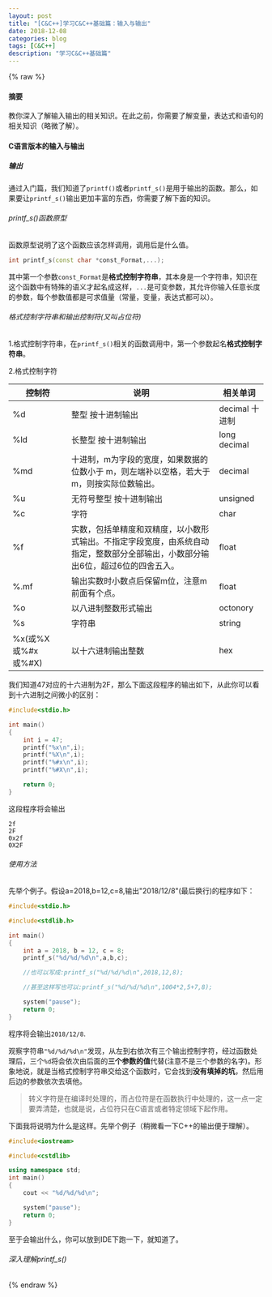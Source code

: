 ```yaml
---
layout: post
title: "[C&C++]学习C&C++基础篇：输入与输出"
date: 2018-12-08
categories: blog
tags: [C&C++]
description: "学习C&C++基础篇"
---
```


{% raw %}

#### 摘要

教你深入了解输入输出的相关知识。在此之前，你需要了解变量，表达式和语句的相关知识（略微了解）。

#### C语言版本的输入与输出

##### 输出

通过入门篇，我们知道了`printf()`或者`printf_s()`是用于输出的函数。那么，如果要让`printf_s()`输出更加丰富的东西，你需要了解下面的知识。

###### printf_s()函数原型

函数原型说明了这个函数应该怎样调用，调用后是什么值。

```cpp
int printf_s(const char *const_Format,...);
```

其中第一个参数`const_Format`是**格式控制字符串**，其本身是一个字符串，知识在这个函数中有特殊的语义才起名成这样，`...`是可变参数，其允许你输入任意长度的参数，每个参数值都是可求值量（常量，变量，表达式都可以）。

###### 格式控制字符串和输出控制符(又叫占位符)

1.格式控制字符串，在`printf_s()`相关的函数调用中，第一个参数起名**格式控制字符串**。

2.格式控制字符

| 控制符 | 说明 | 相关单词 |
| ----- | ----- | ----- |
| %d | 整型 按十进制输出 | decimal 十进制 |
| %ld | 长整型 按十进制输出 | long decimal |
| %md | 十进制，m为字段的宽度，如果数据的位数小于 m，则左端补以空格，若大于 m，则按实际位数输出。 | decimal |
| %u | 无符号整型 按十进制输出 | unsigned |
| %c | 字符 | char |
| %f | 实数，包括单精度和双精度，以小数形式输出。不指定字段宽度，由系统自动指定，整数部分全部输出，小数部分输出6位，超过6位的四舍五入。 | float |
| %.mf | 输出实数时小数点后保留m位，注意m前面有个点。| float |
| %o | 以八进制整数形式输出 | octonory |
| %s | 字符串 | string |
| %x(或%X或%#x或%#X) | 以十六进制输出整数 | hex |

我们知道47对应的十六进制为2F，那么下面这段程序的输出如下，从此你可以看到十六进制之间微小的区别：

```cpp
#include<stdio.h>

int main()
{
	int i = 47;
	printf("%x\n",i);
	printf("%X\n",i);
	printf("%#x\n",i);
	printf("%#X\n",i);

	return 0;
}
```

这段程序将会输出

```
2f
2F
0x2f
0X2F
```

###### 使用方法

先举个例子。假设a=2018,b=12,c=8,输出"2018/12/8"(最后换行)的程序如下：

```cpp
#include<stdio.h>

#include<stdlib.h>

int main()
{
	int a = 2018, b = 12, c = 8;
	printf_s("%d/%d/%d\n",a,b,c);

	//也可以写成:printf_s("%d/%d/%d\n",2018,12,8);

	//甚至这样写也可以:printf_s("%d/%d/%d\n",1004*2,5+7,8);

	system("pause");
	return 0;
}
```

程序将会输出`2018/12/8`.

观察字符串`"%d/%d/%d\n"`发现，从左到右依次有三个输出控制字符，经过函数处理后，三个`%d`将会依次由后面的**三个参数的值**代替(注意不是三个参数的名字)。形象地说，就是当格式控制字符串交给这个函数时，它会找到**没有填掉的坑**，然后用后边的参数依次去填他。

> 转义字符是在编译时处理的，而占位符是在函数执行中处理的，这一点一定要弄清楚，也就是说，占位符只在C语言或者特定领域下起作用。

下面我将说明为什么是这样。先举个例子（稍微看一下C++的输出便于理解）。

```cpp
#include<iostream>

#include<cstdlib>

using namespace std;
int main()
{
	cout << "%d/%d/%d\n";

	system("pause");
	return 0;
}
```

至于会输出什么，你可以放到IDE下跑一下，就知道了。

###### 深入理解printf_s()

{% endraw %}